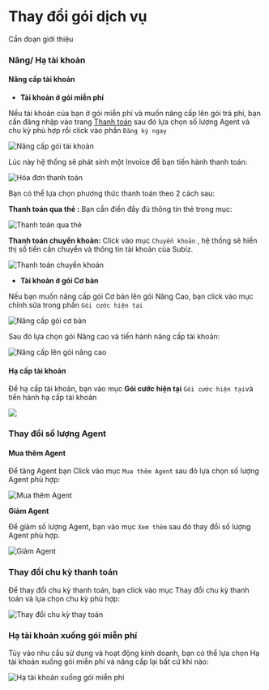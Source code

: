 # Thay đổi gói dịch vụ

Cần đoạn giới thiệu

### Nâng/ Hạ tài khoản

#### Nâng cấp tài khoản

* **Tài khoản ở gói miễn phí**

Nếu tài khoản của bạn ở gói miễn phí và muốn nâng cấp lên gói trả phí, bạn cần đăng nhập vào trang [Thanh toán](https://app.subiz.com/payment-home) sau đó lựa chọn số lượng Agent và chu kỳ phù hợp rồi click vào phần `Đăng ký ngay`

![N&#xE2;ng c&#x1EA5;p g&#xF3;i t&#xE0;i kho&#x1EA3;n](../../.gitbook/assets/nang-cap-goi-tai-khoan.png)

Lúc này hệ thống sẽ phát sinh một Invoice để bạn tiến hành thanh toán:

![H&#xF3;a &#x111;&#x1A1;n thanh to&#xE1;n](../../.gitbook/assets/hoa-don-thanh-toan%20%281%29.png)

Bạn có thể lựa chọn phương thức thanh toán theo 2 cách sau:

**Thanh toán qua thẻ :** Bạn cần điền đầy đủ thông tin thẻ trong mục:

![Thanh to&#xE1;n qua th&#x1EBB;](../../.gitbook/assets/thanh-toan-qua-the.png)

**Thanh toán chuyển khoản:** Click vào mục `Chuyển khoản` , hệ thống sẽ hiển thị số tiền cần chuyển và thông tin tài khoản của Subiz.

![Thanh to&#xE1;n chuy&#x1EC3;n kho&#x1EA3;n](../../.gitbook/assets/thanh-toan-chuyen-khoan.png)

* **Tài khoản ở gói Cơ bản**

Nếu bạn muốn nâng cấp gói Cơ bản lên gói Nâng Cao,  bạn click vào mục chỉnh sửa trong phần `Gói cước hiện tại`

![N&#xE2;ng c&#x1EA5;p g&#xF3;i c&#x1A1; b&#x1EA3;n](../../.gitbook/assets/nang-cap-goi-co-ban.png)

Sau đó lựa chọn gói Nâng cao và tiến hành nâng cấp tài khoản:

![N&#xE2;ng c&#x1EA5;p l&#xEA;n g&#xF3;i n&#xE2;ng cao](../../.gitbook/assets/nang-cap-len-goi-nang-cao.png)

#### Hạ cấp tài khoản

Để hạ cấp tài khoản, bạn vào mục **Gói cước hiện tại** `Gói cước hiện tại`và tiến hành hạ cấp tài khoản

![](../../.gitbook/assets/ha-tai-khoan.png)

### Thay đổi số lượng Agent

#### Mua thêm Agent

Để tăng Agent bạn Click vào mục `Mua thêm Agent` sau đó lựa chọn số lượng Agent phù hợp:

![Mua th&#xEA;m Agent](../../.gitbook/assets/mua-them-agents.png)

**Giảm Agent**

Để giảm số lượng Agent, bạn vào mục `Xem thêm` sau đó thay đổi số lượng Agent phù hợp.

![Gi&#x1EA3;m Agent](../../.gitbook/assets/giam-agent.png)

### Thay đổi chu kỳ thanh toán

Để thay đổi chu kỳ thanh toán, bạn click vào mục Thay đổi chu kỳ thanh toán và lựa chọn chu kỳ phù hợp:

![Thay &#x111;&#x1ED5;i chu k&#x1EF3; thay to&#xE1;n](../../.gitbook/assets/thay-doi-chu-ky-thanh-toan.png)

### Hạ tài khoản xuống gói miễn phí

Tùy vào nhu cầu sử dụng và hoạt động kinh doanh, bạn có thể lựa chọn Hạ tài khoản xuống gói miễn phí và nâng cấp lại bất cứ khi nào:

![H&#x1EA1; t&#xE0;i kho&#x1EA3;n xu&#x1ED1;ng g&#xF3;i mi&#x1EC5;n ph&#xED;](../../.gitbook/assets/ha-tai-khoan-xuong-goi-mien-phi.png)



